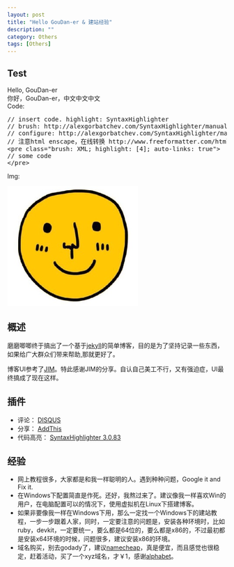 ```yaml
---
layout: post
title: "Hello GouDan-er & 建站经验"
description: ""
category: Others
tags: [Others]
---
```


## Test

Hello, GouDan-er  
你好，GouDan-er，中文中文中文  
Code:
<pre class="brush: xml;highlight: [4]; auto-links: true;" id="simplecode">
// insert code. highlight: SyntaxHighlighter
// brush: http://alexgorbatchev.com/SyntaxHighlighter/manual/brushes/
// configure: http://alexgorbatchev.com/SyntaxHighlighter/manual/configuration/
// 注意html enscape，在线转换 http://www.freeformatter.com/html-escape.html
&lt;pre class=&quot;brush: XML; highlight: [4]; auto-links: true&quot;&gt;
// some code
&lt;/pre&gt;
</pre>
Img:

![Little Smile Face](/media/images/littlesmileface.jpeg)

## 概述

磨磨唧唧终于搞出了一个基于[jekyll](https://en.wikipedia.org/wiki/Jekyll_%28software%29)的简单博客，目的是为了坚持记录一些东西，如果给广大群众们带来帮助,那就更好了。

博客UI参考了[JIM](http://blog.sevenche.com/)。特此感谢JIM的分享。自认自己美工不行，又有强迫症，UI最终搞成了现在这样。

## 插件
- 评论： [DISQUS](https://disqus.com/)
- 分享： [AddThis](http://www.addthis.com/)
- 代码高亮： [SyntaxHighlighter 3.0.83](http://alexgorbatchev.com/SyntaxHighlighter/)

## 经验
* 网上教程很多，大家都是和我一样聪明的人。遇到种种问题，Google it and Fix it.
* 在Windows下配置简直是作死。还好，我熬过来了。建议像我一样喜欢Win的用户，在电脑配置可以的情况下，使用虚拟机在Linux下搭建博客。
* 如果非要像我一样在Windows下用，那么一定找一个Windows下的建站教程，一步一步跟着人家，同时，一定要注意的问题是，安装各种环境时，比如ruby，devkit，一定要统一，要么都是64位的，要么都是x86的，不过最初都是安装x64环境的时候，问题很多，建议安装x86的环境。
* 域名购买，别去godady了，建议[namecheap](https://www.namecheap.com/)，真是便宜，而且感觉也很稳定，赶着活动，买了一个xyz域名，才￥1，感谢[alphabet](www.alphabet.xyz)。

 <!-- SyntaxHightligher -->
<script src="/media/syntaxhighlighter/scripts/shCore.js"></script>
<script src="/media/syntaxhighlighter/scripts/shBrushXml.js"></script>
<script>
	SyntaxHighlighter.all()
</script>